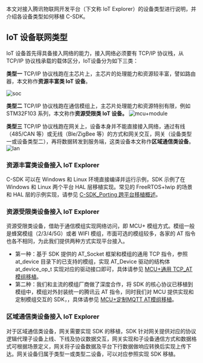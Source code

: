 

本文对接入腾讯物联网开发平台（下文称 IoT Explorer）的设备类型进行说明，并介绍各设备类型如何移植 C-SDK。

## IoT 设备联网类型
IoT 设备首先得具备接入网络的能力，接入网络必须要有 TCP/IP 协议栈，从 TCP/IP 协议栈承载的载体区分，IoT设备分为如下三类：

**类型一**
TCP/IP 协议栈跑在主芯片上，主芯片的处理能力和资源较丰富，譬如路由器，本文称作**资源丰富类 IoT 设备**。

![soc](https://main.qcloudimg.com/raw/b8b8c257ff2a0862fccee025ac361883.jpg)

**类型二**
TCP/IP 协议栈跑在通信模组上，主芯片处理能力和资源特别有限，例如 STM32F103 系列，本文称作**资源受限类 IoT 设备。**
![mcu+module](https://main.qcloudimg.com/raw/aa148085175ebc615c4bc6fa3e483188.jpg)

**类型三**
TCP/IP 协议栈跑在网关上，设备本身并不能直接接入网络，通过有线（485/CAN 等）或无线（Ble/ZigBee 等）的方式和网关交互，网关（设备类型一或设备类型二），再将数据转发到服务端，这类设备本文称作**区域通信类设备**。
![lan](https://main.qcloudimg.com/raw/31fa38d9eb941fc48041ae18ca1860f6.jpg)


### 资源丰富类设备接入 IoT Explorer
C-SDK 可以在 Windows 和 Linux 环境直接编译并运行示例，SDK 示例了在 Windows 和 Linux 两个平台 HAL 层移植实现。常见的 FreeRTOS+lwip 的场景和 HAL 层的示例实现，请参见 [C-SDK_Porting 跨平台移植概述](https://cloud.tencent.com/document/product/1081/39316)。

### 资源受限类设备接入 IoT Explorer
资源受限类设备，借助于通信模组实现网络访问，即 MCU+ 模组方式。模组一般是蜂窝模组（2/3/4/5G）或者 WIFI 模组，市面可选的模组较多，各家的 AT 指令也各不相同，为此我们提供两种方式实现平台接入。
- 第一种：基于 SDK 提供的 AT_Socket 框架和模组的通用 TCP 指令，参照 at_device 目录下的已支持的模组，实现 AT_Device 驱动的结构体 at_device_op_t 实现对应的驱动接口即可，具体请参见 [MCU+通用 TCP_AT 模组移植](https://cloud.tencent.com/document/product/1081/39319)。
-  第二种：我们和主流的模组厂商做了深度合作，将 SDK 的核心协议已移植到模组中，模组对外封装统一的腾讯云 AT 指令，同时我们对 MCU 提供实现和定制模组交互的 SDK，，具体请参见 [MCU+定制MQTT AT模组移植](https://cloud.tencent.com/document/product/1081/39318)。

### 区域通信类设备接入 IoT Explorer
对于区域通信类设备，网关需要实现 SDK 的移植，SDK 针对网关提供对应的协议逻辑代理子设备上线、下线及协议数据交互，网关实现和子设备通信方式和数据格式可根据场景定义，网关将子设备数据及平台下行数据做响应转换后实现上传下达。网关设备归属于类型一或类型二设备，可以对应参照实现 SDK 移植。
